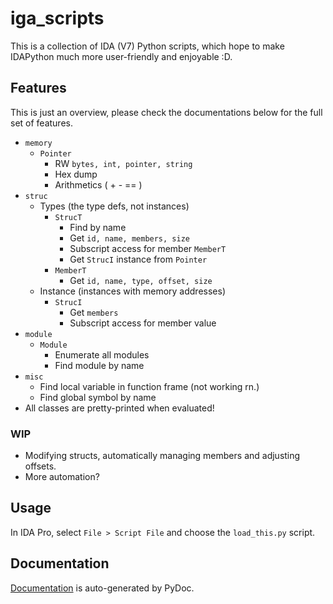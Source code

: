 # iga_scripts
This is a collection of IDA (V7) Python scripts, which hope to make IDAPython much more user-friendly and enjoyable :D.

## Features
This is just an overview, please check the documentations below for the full set of features.
- `memory`
	- `Pointer`
		- RW `bytes, int, pointer, string`
		- Hex dump
		- Arithmetics ( + - == )
- `struc`
	- Types (the type defs, not instances)
		- `StrucT`
			- Find by name
			- Get `id, name, members, size`
			- Subscript access for member `MemberT`
			- Get `StrucI` instance from `Pointer`
		- `MemberT`
			- Get `id, name, type, offset, size`
	- Instance (instances with memory addresses)
		- `StrucI`
			- Get `members`
			- Subscript access for member value
- `module`
	- `Module`
		- Enumerate all modules
		- Find module by name
- `misc`
	- Find local variable in function frame (not working rn.)
	- Find global symbol by name
- All classes are pretty-printed when evaluated!

### WIP
- Modifying structs, automatically managing members and adjusting offsets.
- More automation?

## Usage
In IDA Pro, select `File > Script File` and choose the `load_this.py` script.

## Documentation
[Documentation](https://zerui18.github.io/ida_scripts/ida_scripts/) is auto-generated by PyDoc.
